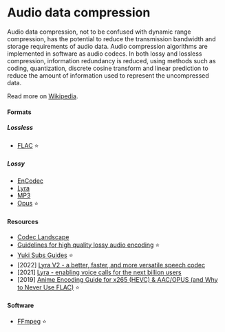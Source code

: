 # Audio data compression

Audio data compression, not to be confused with dynamic range compression, has the potential to reduce the transmission bandwidth and storage requirements of audio data. Audio compression algorithms are implemented in software as audio codecs. In both lossy and lossless compression, information redundancy is reduced, using methods such as coding, quantization, discrete cosine transform and linear prediction to reduce the amount of information used to represent the uncompressed data.

Read more on [Wikipedia](https://en.wikipedia.org/wiki/Data_compression#Audio).

#### Formats

##### Lossless
- [FLAC](https://xiph.org/flac) ⭐

##### Lossy
- [EnCodec](https://github.com/facebookresearch/encodec)
- [Lyra](https://github.com/google/lyra)
- [MP3](https://en.wikipedia.org/wiki/MP3)
- [Opus](https://opus-codec.org) ⭐

#### Resources
- [Codec Landscape](https://opus-codec.org/comparison)
- [Guidelines for high quality lossy audio encoding](https://trac.ffmpeg.org/wiki/Encode/HighQualityAudio) ⭐
- [Yuki Subs Guides](https://yukisubs.wordpress.com/guides) ⭐
- [2022] [Lyra V2 - a better, faster, and more versatile speech codec](https://opensource.googleblog.com/2022/09/lyra-v2-a-better-faster-and-more-versatile-speech-codec.html)
- [2021] [Lyra - enabling voice calls for the next billion users](https://opensource.googleblog.com/2021/04/lyra-enabling-voice-calls-for-next-billion-users.html)
- [2019] [Anime Encoding Guide for x265 (HEVC) & AAC/OPUS (and Why to Never Use FLAC)](https://kokomins.wordpress.com/2019/10/10/anime-encoding-guide-for-x265-and-why-to-never-use-flac) ⭐

#### Software
- [FFmpeg](ffmpeg.md) ⭐
